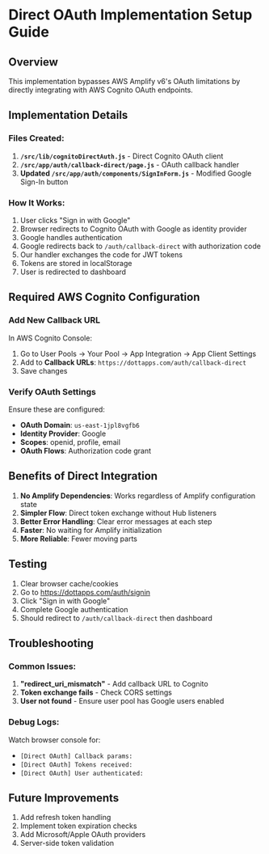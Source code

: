 # Direct OAuth Implementation Setup Guide

## Overview
This implementation bypasses AWS Amplify v6's OAuth limitations by directly integrating with AWS Cognito OAuth endpoints.

## Implementation Details

### Files Created:
1. **`/src/lib/cognitoDirectAuth.js`** - Direct Cognito OAuth client
2. **`/src/app/auth/callback-direct/page.js`** - OAuth callback handler
3. **Updated `/src/app/auth/components/SignInForm.js`** - Modified Google Sign-In button

### How It Works:
1. User clicks "Sign in with Google"
2. Browser redirects to Cognito OAuth with Google as identity provider
3. Google handles authentication
4. Google redirects back to `/auth/callback-direct` with authorization code
5. Our handler exchanges the code for JWT tokens
6. Tokens are stored in localStorage
7. User is redirected to dashboard

## Required AWS Cognito Configuration

### Add New Callback URL
In AWS Cognito Console:
1. Go to User Pools → Your Pool → App Integration → App Client Settings
2. Add to **Callback URLs**: `https://dottapps.com/auth/callback-direct`
3. Save changes

### Verify OAuth Settings
Ensure these are configured:
- **OAuth Domain**: `us-east-1jpl8vgfb6` 
- **Identity Provider**: Google
- **Scopes**: openid, profile, email
- **OAuth Flows**: Authorization code grant

## Benefits of Direct Integration

1. **No Amplify Dependencies**: Works regardless of Amplify configuration state
2. **Simpler Flow**: Direct token exchange without Hub listeners
3. **Better Error Handling**: Clear error messages at each step
4. **Faster**: No waiting for Amplify initialization
5. **More Reliable**: Fewer moving parts

## Testing

1. Clear browser cache/cookies
2. Go to https://dottapps.com/auth/signin
3. Click "Sign in with Google"
4. Complete Google authentication
5. Should redirect to `/auth/callback-direct` then dashboard

## Troubleshooting

### Common Issues:
1. **"redirect_uri_mismatch"** - Add callback URL to Cognito
2. **Token exchange fails** - Check CORS settings
3. **User not found** - Ensure user pool has Google users enabled

### Debug Logs:
Watch browser console for:
- `[Direct OAuth] Callback params:`
- `[Direct OAuth] Tokens received:`
- `[Direct OAuth] User authenticated:`

## Future Improvements

1. Add refresh token handling
2. Implement token expiration checks
3. Add Microsoft/Apple OAuth providers
4. Server-side token validation 
